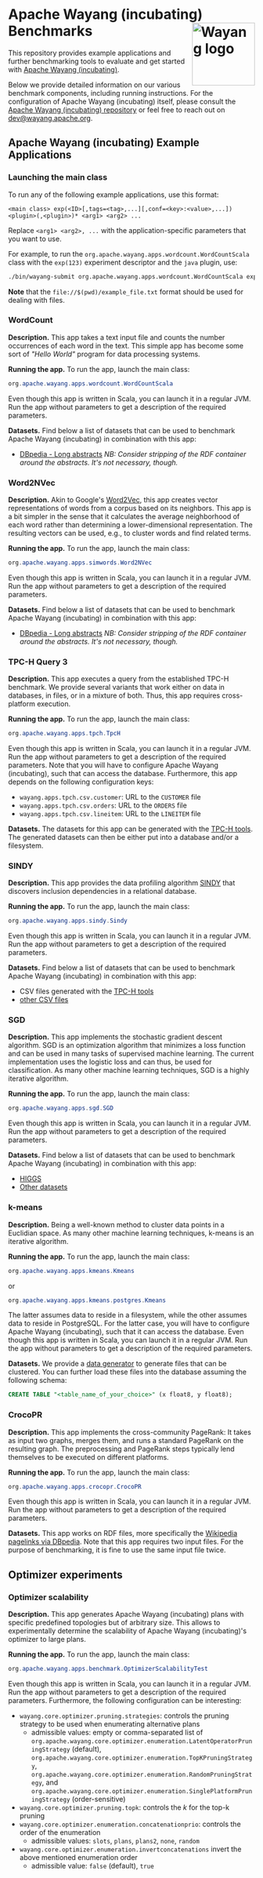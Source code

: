<!---
  Licensed to the Apache Software Foundation (ASF) under one or more
  license agreements; and to You under the Apache License, version 2.0:

    https://www.apache.org/licenses/LICENSE-2.0

  This file is part of the Apache Wayang (incubating) project.
--->

# Apache Wayang (incubating) Benchmarks <img align="right" width="128px" src="https://wayang.apache.org/assets/img/logo/logo_400x160.png" alt="Wayang logo">

This repository provides example applications and further benchmarking tools to evaluate and get started with [Apache Wayang (incubating)](https://wayang.apache.org).

Below we provide detailed information on our various benchmark components, including running instructions. For the configuration of Apache Wayang (incubating) itself, please consult the [Apache Wayang (incubating) repository](https://github.com/apache/incubator-wayang) or feel free to reach out on [dev@wayang.apache.org](mailto:dev@wayang.apache.org).


## Apache Wayang (incubating) Example Applications

### Launching the main class

To run any of the following example applications, use this format:

```shell
<main class> exp(<ID>[,tags=<tag>,...][,conf=<key>:<value>,...]) <plugin>(,<plugin>)* <arg1> <arg2> ...
```

Replace `<arg1> <arg2>, ...` with the application-specific parameters that you want to use.

For example, to run the `org.apache.wayang.apps.wordcount.WordCountScala` class with the `exp(123)` experiment descriptor and the `java` plugin, use:
```bash
./bin/wayang-submit org.apache.wayang.apps.wordcount.WordCountScala exp\(123\) java file://$(pwd)/README.md
```

**Note** that the `file://$(pwd)/example_file.txt` format should be used for dealing with files.

### WordCount

**Description.** This app takes a text input file and counts the number occurrences of each word in the text. This simple app has become some sort of _"Hello World"_ program for data processing systems.

**Running the app.** To run the app, launch the main class:
```java
org.apache.wayang.apps.wordcount.WordCountScala
```
Even though this app is written in Scala, you can launch it in a regular JVM. Run the app without parameters to get a description of the required parameters.

**Datasets.** Find below a list of datasets that can be used to benchmark Apache Wayang (incubating) in combination with this app:
* [DBpedia - Long abstracts](http://wiki.dbpedia.org/Downloads2015-10) _NB: Consider stripping of the RDF container around the abstracts. It's not necessary, though._

### Word2NVec

**Description.** Akin to Google's [Word2Vec](https://arxiv.org/abs/1301.3781), this app creates vector representations of words from a corpus based on its neighbors. This app is a bit simpler in the sense that it calculates the average neighborhood of each word rather than determining a lower-dimensional representation. The resulting vectors can be used, e.g., to cluster words and find related terms.

**Running the app.** To run the app, launch the main class:
```java
org.apache.wayang.apps.simwords.Word2NVec
```
Even though this app is written in Scala, you can launch it in a regular JVM. Run the app without parameters to get a description of the required parameters.

**Datasets.** Find below a list of datasets that can be used to benchmark Apache Wayang (incubating) in combination with this app:
* [DBpedia - Long abstracts](http://wiki.dbpedia.org/Downloads2015-10) _NB: Consider stripping of the RDF container around the abstracts. It's not necessary, though._

### TPC-H Query 3

**Description.** This app executes a query from the established TPC-H benchmark. We provide several variants that work either on data in databases, in files, or in a mixture of both. Thus, this app requires cross-platform execution.

**Running the app.** To run the app, launch the main class:
```java
org.apache.wayang.apps.tpch.TpcH
```
Even though this app is written in Scala, you can launch it in a regular JVM. Run the app without parameters to get a description of the required parameters. Note that you will have to configure Apache Wayang (incubating), such that can access the database. Furthermore, this app depends on the following configuration keys:
* `wayang.apps.tpch.csv.customer`: URL to the `CUSTOMER` file
* `wayang.apps.tpch.csv.orders`: URL to the `ORDERS` file
* `wayang.apps.tpch.csv.lineitem`: URL to the `LINEITEM` file

**Datasets.** The datasets for this app can be generated with the [TPC-H tools](https://www.tpc.org/tpch/). The generated datasets can then be either put into a database and/or a filesystem.

### SINDY

**Description.** This app provides the data profiling algorithm [SINDY](https://subs.emis.de/LNI/Proceedings/Proceedings241/article24.html) that discovers inclusion dependencies in a relational database.

**Running the app.** To run the app, launch the main class:
```java
org.apache.wayang.apps.sindy.Sindy
```
Even though this app is written in Scala, you can launch it in a regular JVM. Run the app without parameters to get a description of the required parameters.

**Datasets.** Find below a list of datasets that can be used to benchmark Apache Wayang (incubating) in combination with this app:
* CSV files generated with the [TPC-H tools](https://www.tpc.org/tpch/)
* [other CSV files](https://hpi.de/naumann/projects/repeatability/data-profiling/metanome-ind-algorithms.html)

### SGD

**Description.** This app implements the stochastic gradient descent algorithm. SGD is an optimization algorithm that minimizes a loss function and can be used in many tasks of supervised machine learning. The current implementation uses the logistic loss and can thus, be used for classification. As many other machine learning techniques, SGD is a highly iterative algorithm.

**Running the app.** To run the app, launch the main class:
```java
org.apache.wayang.apps.sgd.SGD
```
Even though this app is written in Scala, you can launch it in a regular JVM. Run the app without parameters to get a description of the required parameters.

**Datasets.** Find below a list of datasets that can be used to benchmark Apache Wayang (incubating) in combination with this app:
* [HIGGS](https://archive.ics.uci.edu/ml/datasets/HIGGS)
* [Other datasets](http://www.csie.ntu.edu.tw/~cjlin/libsvmtools/datasets/binary.html)

### k-means

**Description.** Being a well-known method to cluster data points in a Euclidian space. As many other machine learning techniques, k-means is an iterative algorithm.

**Running the app.** To run the app, launch the main class:
```java
org.apache.wayang.apps.kmeans.Kmeans
```
or
```java
org.apache.wayang.apps.kmeans.postgres.Kmeans
```
The latter assumes data to reside in a filesystem, while the other assumes data to reside in PostgreSQL. For the latter case, you will have to configure Apache Wayang (incubating), such that it can access the database.
Even though this app is written in Scala, you can launch it in a regular JVM. Run the app without parameters to get a description of the required parameters.

**Datasets.** We provide a [data generator](https://github.com/apache/incubator-wayang/blob/main/wayang-benchmark/code/test/resources/kmeans-datagenerator.py) to generate files that can be clustered. You can further load these files into the database assuming the following schema:
```sql
CREATE TABLE "<table_name_of_your_choice>" (x float8, y float8);
```

### CrocoPR

**Description.** This app implements the cross-community PageRank: It takes as input two graphs, merges them, and runs a standard PageRank on the resulting graph. The preprocessing and PageRank steps typically lend themselves to be executed on different platforms.

**Running the app.** To run the app, launch the main class:
```java
org.apache.wayang.apps.crocopr.CrocoPR
```
Even though this app is written in Scala, you can launch it in a regular JVM. Run the app without parameters to get a description of the required parameters.

**Datasets.** This app works on RDF files, more specifically the [Wikipedia pagelinks via DBpedia](http://wiki.dbpedia.org/Downloads2015-10). Note that this app requires two input files. For the purpose of benchmarking, it is fine to use the same input file twice.

## Optimizer experiments

### Optimizer scalability

**Description.** This app generates Apache Wayang (incubating) plans with specific predefined topologies but of arbitrary size. This allows to experimentally determine the scalability of Apache Wayang (incubating)'s optimizer to large plans.

**Running the app.** To run the app, launch the main class:
```java
org.apache.wayang.apps.benchmark.OptimizerScalabilityTest
```
Even though this app is written in Scala, you can launch it in a regular JVM. Run the app without parameters to get a description of the required parameters. Furthermore, the following configuration can be interesting:
- `wayang.core.optimizer.pruning.strategies`: controls the pruning strategy to be used when enumerating alternative plans
  - admissible values: empty or comma-separated list of `org.apache.wayang.core.optimizer.enumeration.LatentOperatorPruningStrategy` (default), `org.apache.wayang.core.optimizer.enumeration.TopKPruningStrategy`, `org.apache.wayang.core.optimizer.enumeration.RandomPruningStrategy`, and `org.apache.wayang.core.optimizer.enumeration.SinglePlatformPruningStrategy` (order-sensitive)
- `wayang.core.optimizer.pruning.topk`: controls the _k_ for the top-k pruning
- `wayang.core.optimizer.enumeration.concatenationprio`: controls the order of the enumeration
  - admissible values: `slots`, `plans`, `plans2`, `none`, `random`
- `wayang.core.optimizer.enumeration.invertconcatenations` invert the above mentioned enumeration order
  - admissible value: `false` (default), `true`
  
